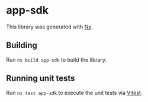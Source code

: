 # app-sdk

This library was generated with [Nx](https://nx.dev).

## Building

Run `nx build app-sdk` to build the library.

## Running unit tests

Run `nx test app-sdk` to execute the unit tests via [Vitest](https://vitest.dev/).
